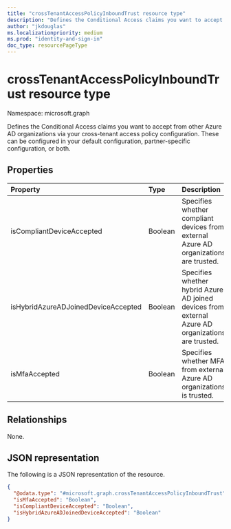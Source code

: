 ```yaml
---
title: "crossTenantAccessPolicyInboundTrust resource type"
description: "Defines the Conditional Access claims you want to accept from other organizations via your cross-tenant access policy configuration."
author: "jkdouglas"
ms.localizationpriority: medium
ms.prod: "identity-and-sign-in"
doc_type: resourcePageType
---
```


# crossTenantAccessPolicyInboundTrust resource type

Namespace: microsoft.graph

Defines the Conditional Access claims you want to accept from other Azure AD organizations via your cross-tenant access policy configuration. These can be configured in your default configuration, partner-specific configuration, or both.

## Properties

|Property|Type|Description|
|:---|:---|:---|
| isCompliantDeviceAccepted | Boolean | Specifies whether compliant devices from external Azure AD organizations are trusted. |
| isHybridAzureADJoinedDeviceAccepted | Boolean | Specifies whether hybrid Azure AD joined devices from external Azure AD organizations are trusted. |
| isMfaAccepted | Boolean | Specifies whether MFA from external Azure AD organizations is trusted.|

## Relationships

None.

## JSON representation

The following is a JSON representation of the resource.
<!-- {
  "blockType": "resource",
  "@odata.type": "microsoft.graph.crossTenantAccessPolicyInboundTrust"
}
-->

``` json
{
  "@odata.type": "#microsoft.graph.crossTenantAccessPolicyInboundTrust",
  "isMfaAccepted": "Boolean",
  "isCompliantDeviceAccepted": "Boolean",
  "isHybridAzureADJoinedDeviceAccepted": "Boolean"
}
```
